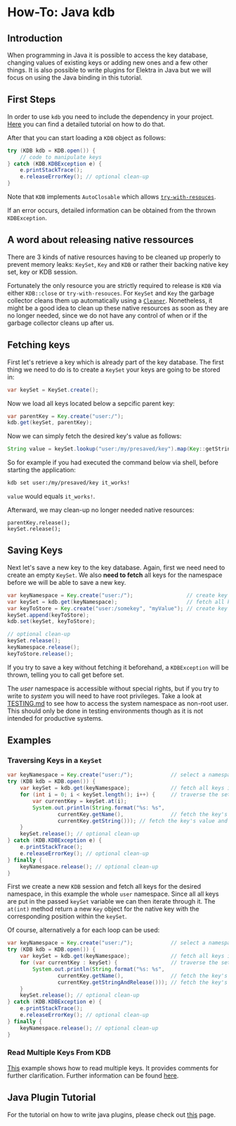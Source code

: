 # How-To: Java kdb

## Introduction

When programming in Java it is possible to access the key database, changing values of existing keys or adding new ones and a few other things. It is also possible to write plugins for Elektra in Java but we will focus on using the Java binding in this tutorial.

## First Steps

In order to use `kdb` you need to include the dependency in your project. [Here](../../src/bindings/jna/README.md) you can find a detailed tutorial on how to do that.

After that you can start loading a `KDB` object as follows:

```java
try (KDB kdb = KDB.open()) {
    // code to manipulate keys
} catch (KDB.KDBException e) {
    e.printStackTrace();
    e.releaseErrorKey(); // optional clean-up
}
```

Note that `KDB` implements `AutoClosable` which allows [`try-with-resouces`](https://docs.oracle.com/javase/tutorial/essential/exceptions/tryResourceClose.html).

If an error occurs, detailed information can be obtained from the thrown `KDBException`.

## A word about releasing native ressources

There are 3 kinds of native resources having to be cleaned up properly to prevent memory leaks: `KeySet`, `Key` and `KDB` or rather their backing native key set, key or KDB session.

Fortunately the only resource you are strictly required to release is `KDB` via either `KDB::close` or `try-with-resouces`. For `KeySet` and `Key` the garbage collector cleans them up automatically using a [`Cleaner`](https://docs.oracle.com/en/java/javase/11/docs/api/java.base/java/lang/ref/Cleaner.html). Nonetheless, it might be a good idea to clean up these native resources as soon as they are no longer needed, since we do not have any control of when or if the garbage collector cleans up after us.

## Fetching keys

First let's retrieve a key which is already part of the key database. The first thing we need to do is to create a `KeySet` your keys are going to be stored in:

```java
var keySet = KeySet.create();
```

Now we load all keys located below a sepcific parent key:

```java
var parentKey = Key.create("user:/");
kdb.get(keySet, parentKey);
```

Now we can simply fetch the desired key's value as follows:

```java
String value = keySet.lookup("user:/my/presaved/key").map(Key::getString).orElseThrow();
```

So for example if you had executed the command below via shell, before starting the application:

```bash
kdb set user:/my/presaved/key it_works!
```

`value` would equals `it_works!`.

Afterward, we may clean-up no longer needed native resources:

```
parentKey.release();
keySet.release();
```

## Saving Keys

Next let's save a new key to the key database. Again, first we need need to create an empty `KeySet`. We also **need to fetch** all keys for the namespace before we will be able to save a new key.

```java
var keyNamespace = Key.create("user:/");                 // create key representing the namespace to fetch
var keySet = kdb.get(keyNamespace);                      // fetch all keys for the namespace into a new key set
var keyToStore = Key.create("user:/somekey", "myValue"); // create key with value to store
keySet.append(keyToStore);
kdb.set(keySet, keyToStore);

// optional clean-up
keySet.release();
keyNamespace.release();
keyToStore.release();
```

If you try to save a key without fetching it beforehand, a `KDBException` will be thrown, telling you to call get before set.

The _user_ namespace is accessible without special rights, but if you try to write to _system_ you will need to have root privileges. Take a look at [TESTING.md](/doc/TESTING.md) to see how to access the system namespace as non-root user. This should only be done in testing environments though as it is not intended for productive systems.

## Examples

### Traversing Keys in a `KeySet`

```java
var keyNamespace = Key.create("user:/");            // select a namespace from which all keys should be fetched
try (KDB kdb = KDB.open()) {
    var keySet = kdb.get(keyNamespace);             // fetch all keys int new key set
    for (int i = 0; i < keySet.length(); i++) {     // traverse the set
        var currentKey = keySet.at(i);
        System.out.println(String.format("%s: %s",
                currentKey.getName(),               // fetch the key's name
                currentKey.getString())); // fetch the key's value and release the key returned by KeySet::at
    }
    keySet.release(); // optional clean-up
} catch (KDB.KDBException e) {
    e.printStackTrace();
    e.releaseErrorKey(); // optional clean-up
} finally {
    keyNamespace.release(); // optional clean-up
}
```

First we create a new `KDB` session and fetch all keys for the desired namespace, in this example the whole `user` namespace. Since all all keys are put in the passed `keySet` variable we can then iterate through it.
The `at(int)` method return a new `Key` object for the native key with the corresponding position within the `keySet`.

Of course, alternatively a for each loop can be used:

```java
var keyNamespace = Key.create("user:/");            // select a namespace from which all keys should be fetched
try (KDB kdb = KDB.open()) {
    var keySet = kdb.get(keyNamespace);             // fetch all keys int new key set
    for (var currentKey : keySet) {                 // traverse the set
        System.out.println(String.format("%s: %s",
                currentKey.getName(),               // fetch the key's name
                currentKey.getStringAndRelease())); // fetch the key's value and release the key returned by KeySet::at
    }
    keySet.release(); // optional clean-up
} catch (KDB.KDBException e) {
    e.printStackTrace();
    e.releaseErrorKey(); // optional clean-up
} finally {
    keyNamespace.release(); // optional clean-up
}
```

### Read Multiple Keys From KDB

[This](../../examples/external/java/read-keys-example) example shows how to read multiple keys. It provides comments for further clarification. Further information can be found [here](../../examples/external/java/read-keys-example/README.md).

## Java Plugin Tutorial

For the tutorial on how to write java plugins, please check out [this](/doc/tutorials/java-plugins.md) page.
